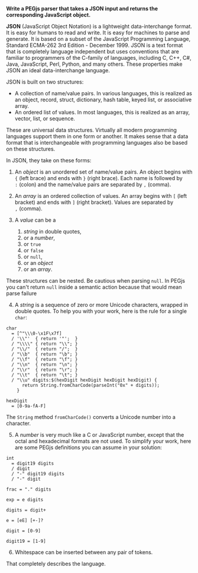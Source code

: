 **Write a PEGjs parser that takes a JSON input and returns the corresponding  JavaScript object.**

**JSON** (JavaScript Object Notation) is a lightweight data-interchange format. It is easy for humans to read and write. It is easy for machines to parse and generate. It is based on a subset of the JavaScript Programming Language, Standard ECMA-262 3rd Edition - December 1999. JSON is a text format that is completely language independent but uses conventions that are familiar to programmers of the C-family of languages, including C, C++, C#, Java, JavaScript, Perl, Python, and many others. These properties make JSON an ideal data-interchange language.

JSON is built on two structures:

* A collection of name/value pairs. In various languages, this is realized as an object, record, struct, dictionary, hash table, keyed list, or associative array.
* An ordered list of values. In most languages, this is realized as an array, vector, list, or sequence.

These are universal data structures. Virtually all modern programming languages support them in one form or another. It makes sense that a data format that is interchangeable with programming languages also be based on these structures.

In JSON, they take on these forms:

1. An *object* is an unordered set of name/value pairs. An object begins
with `{` (left brace) and ends with `}` (right brace). Each name is
followed by `:` (colon) and the name/value pairs are separated by
`,` (comma).

2. An *array* is an ordered collection of values. An array begins with
`[` (left bracket) and ends with `]` (right bracket). Values are
separated by `,` (comma).

3. A *value* can be a 
    1. *string* in double quotes, 
    2. or a *number*, 
    3. or `true`
    4. or `false` 
    5. or `null`, 
    6. or an *object* 
    7. or an *array*. 

These structures can be nested. 
Be cautious when parsing `null`. In PEGjs you can't return `null`
inside a semantic action because that would mean parse failure

4. A *string* is a sequence of zero or more Unicode characters, wrapped in
double quotes.  To help you with your work, here is
the rule for  a single `char`:

```
char
  = [^"\\\0-\x1F\x7f]
  / '\\"'  { return '"';  }
  / "\\\\" { return "\\"; }
  / "\\/"  { return "/";  }
  / "\\b"  { return "\b"; }
  / "\\f"  { return "\f"; }
  / "\\n"  { return "\n"; }
  / "\\r"  { return "\r"; }
  / "\\t"  { return "\t"; }
  / "\\u" digits:$(hexDigit hexDigit hexDigit hexDigit) {
      return String.fromCharCode(parseInt("0x" + digits));
    }

hexDigit
  = [0-9a-fA-F]
```
The `String` method  `fromCharCode()` converts a Unicode number into a character.

5. A *number* is very much like a C or JavaScript number, except that the octal
and hexadecimal formats are not used. To simplify your work, here
are some PEGjs definitions you can assume in your solution:

```
int
  = digit19 digits
  / digit
  / "-" digit19 digits
  / "-" digit

frac = "." digits

exp = e digits

digits = digit+

e = [eE] [+-]?

digit = [0-9]

digit19 = [1-9]
```

6. Whitespace can be inserted between any pair of tokens. 


That completely describes the language.
